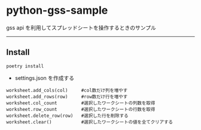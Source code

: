 # python-gss-sample

gss api を利用してスプレッドシートを操作するときのサンプル

---

## Install

```
poetry install
```

- settings.json を作成する

```
worksheet.add_cols(col)		#col数だけ列を増やす
worksheet.add_rows(row)		#row数だけ行を増やす
worksheet.col_count 		#選択したワークシートの列数を取得
worksheet.row_count 		#選択したワークシートの行数を取得
worksheet.delete_row(row) 	#選択した行を削除する
worksheet.clear() 			#選択したワークシートの値を全てクリアする
```
